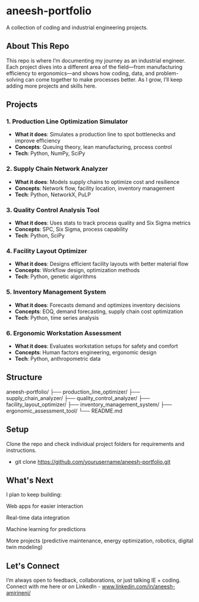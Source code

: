 # aneesh-portfolio  
A collection of coding and industrial engineering projects.  

## About This Repo  
This repo is where I’m documenting my journey as an industrial engineer. Each project dives into a different area of the field—from manufacturing efficiency to ergonomics—and shows how coding, data, and problem-solving can come together to make processes better. As I grow, I’ll keep adding more projects and skills here.  

## Projects  

### 1. Production Line Optimization Simulator  
- **What it does**: Simulates a production line to spot bottlenecks and improve efficiency  
- **Concepts**: Queuing theory, lean manufacturing, process control  
- **Tech**: Python, NumPy, SciPy  

### 2. Supply Chain Network Analyzer  
- **What it does**: Models supply chains to optimize cost and resilience  
- **Concepts**: Network flow, facility location, inventory management  
- **Tech**: Python, NetworkX, PuLP  

### 3. Quality Control Analysis Tool  
- **What it does**: Uses stats to track process quality and Six Sigma metrics  
- **Concepts**: SPC, Six Sigma, process capability  
- **Tech**: Python, SciPy  

### 4. Facility Layout Optimizer  
- **What it does**: Designs efficient facility layouts with better material flow  
- **Concepts**: Workflow design, optimization methods  
- **Tech**: Python, genetic algorithms  

### 5. Inventory Management System  
- **What it does**: Forecasts demand and optimizes inventory decisions  
- **Concepts**: EOQ, demand forecasting, supply chain cost optimization  
- **Tech**: Python, time series analysis  

### 6. Ergonomic Workstation Assessment  
- **What it does**: Evaluates workstation setups for safety and comfort  
- **Concepts**: Human factors engineering, ergonomic design  
- **Tech**: Python, anthropometric data  

## Structure  
aneesh-portfolio/
├── production_line_optimizer/
├── supply_chain_analyzer/
├── quality_control_analyzer/
├── facility_layout_optimizer/
├── inventory_management_system/
├── ergonomic_assessment_tool/
└── README.md


## Setup  
Clone the repo and check individual project folders for requirements and instructions.
  - git clone https://github.com/yourusername/aneesh-portfolio.git

## What's Next  

I plan to keep building:

  Web apps for easier interaction
  
  Real-time data integration
  
  Machine learning for predictions
  
  More projects (predictive maintenance, energy optimization, robotics, digital twin modeling)

## Let's Connect  

  I’m always open to feedback, collaborations, or just talking IE + coding. Connect with me here or on LinkedIn - www.linkedin.com/in/aneesh-amirineni/

